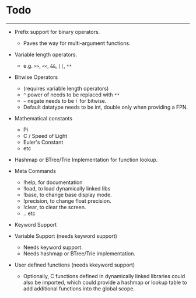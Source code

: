 # Todo
-------------------------------------------------------------------------------

- Prefix support for binary operators.
  * Paves the way for multi-argument functions.

- Variable length operators.
  * e.g. `>>`, `<<`, `&&`, `||`, `**`

- Bitwise Operators
  * (requires variable length operators)
  * `^` power of needs to be replaced with `**`
  * `~` negate needs to be `!` for bitwise.
  * Default datatype needs to be int, double
    only when providing a FPN.

- Mathematical constants
  * Pi
  * C / Speed of Light
  * Euler's Constant
  * etc

- Hashmap or BTree/Trie Implementation for function lookup.

- Meta Commands
  - !help, for documentation
  - !load, to load dynamically linked libs
  - !base, to change base display mode.
  - !precision, to change float precision.
  - !clear, to clear the screen.
  - .. etc

- Keyword Support

- Variable Support (needs keyword support)
  * Needs keyword support.
  * Needs hashmap or BTree/Trie implementation.

- User defined functions (needs kkeyword support)
    * Optionally, C functions defined in dynamically linked libraries
      could also be imported, which could provide a hashmap or lookup
      table to add additional functions into the global scope.
